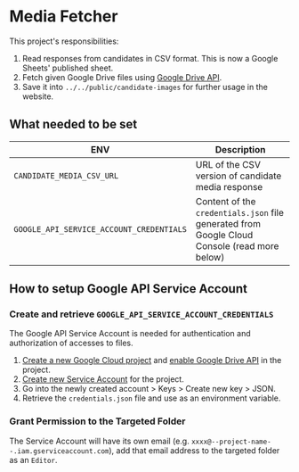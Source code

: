 # Media Fetcher

This project's responsibilities:

1. Read responses from candidates in CSV format. This is now a Google Sheets' published sheet.
2. Fetch given Google Drive files using [Google Drive API](https://developers.google.com/drive/api/guides/about-sdk).
3. Save it into `../../public/candidate-images` for further usage in the website.

## What needed to be set

| ENV                                      | Description                                                                                  |
| ---------------------------------------- | -------------------------------------------------------------------------------------------- |
| `CANDIDATE_MEDIA_CSV_URL`                | URL of the CSV version of candidate media response                                           |
| `GOOGLE_API_SERVICE_ACCOUNT_CREDENTIALS` | Content of the `credentials.json` file generated from Google Cloud Console (read more below) |

## How to setup Google API Service Account

### Create and retrieve `GOOGLE_API_SERVICE_ACCOUNT_CREDENTIALS`

The Google API Service Account is needed for authentication and authorization of accesses to files.

1. [Create a new Google Cloud project](https://console.cloud.google.com/projectcreate) and [enable Google Drive API](https://console.cloud.google.com/apis/enableflow?apiid=drive.googleapis.com) in the project.
2. [Create new Service Account](https://console.cloud.google.com/iam-admin/serviceaccounts/create) for the project.
3. Go into the newly created account > Keys > Create new key > JSON.
4. Retrieve the `credentials.json` file and use as an environment variable.

### Grant Permission to the Targeted Folder

The Service Account will have its own email (e.g. `xxxx@--project-name--.iam.gserviceaccount.com`), add that email address to the targeted folder as an `Editor`.
